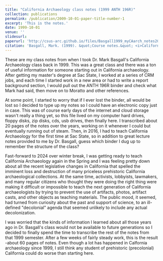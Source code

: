 ```yaml
---
title: "California Archaeology class notes (1999 ANTH 196R)"
collection: publications
permalink: /publication/2009-10-01-paper-title-number-1
excerpt: 'This is the notes.'
date: 1999-10-01
venue: ''
slidesurl: 
paperurl: 'http://csus-arc.github.io/files/Basgall1999_myCAarch_notes2024_06_08.pdf'
citation: 'Basgall, Mark. (1999). &quot;Course notes.&quot; <i>California Archaeology (ANTH 196R) </i>.'
---
```


These are my class notes from when I took Dr. Mark Basgall's California Archaeology class back in 1999. This was a great class and there was a ton of useful information for someone starting out in California archaeology. After getting my master's degree at Sac State, I worked at a series of CRM jobs, and each time I started work in a new area or had to write a report background section, I would pull out the ANTH 196R binder and check what Mark had said, then move on to Moratto and other references. 

At some point, I started to worry that if I ever lost the binder, all would be lost so I decided to type up my notes so I could have an electronic copy just in case. This was of course early days of the internet and cloud storage wasn't really a thing yet, so this file lived on my computer hard drives, floppy disks, zip disks, cds, usb drives, then finally here. I transcribed about 20 pages of the notes over the years, working on it whenever I could but eventually running out of steam. Then, in 2016, I had to teach California Archaeology for the first time at Sac State, so in addition to great lecture notes provided to me by Dr. Basgall, guess which binder I dug up to remember the structure of the class? 

Fast-forward to 2024 over winter break, I was getting ready to teach California Archaeology again in the Spring and I was feeling pretty down about all the recent legislative changes in California that spelled the imminent loss and destruction of many priceless prehistoric California archaeological collections. At the same time, activists, lobbyists, lawmakers, and many regular citizens who thought they were doing the right thing were making it difficult or impossible to teach the next generation of California archaeologists by trying to prevent the use of artifacts, photos, artifact casts, and other objects as teaching materials. The public mood, it seemed, had turned from curiosity about the past and support of science, to an ill-defined "decolonial" agenda that seemed unlikely to include any actual decolonization.

I was worried that the kinds of information I learned about all those years ago in Dr. Basgall's class would not be available to future generations so I decided to finally spend the time to transcribe the rest of the notes from that 1999 semester. After a few weeks of fairly steady work, this is the result -about 60 pages of notes. Even though a lot has happened in Calfornia archaeology since 1999, I still think any student of prehistoric (precolonial) California could do worse than starting here. 
